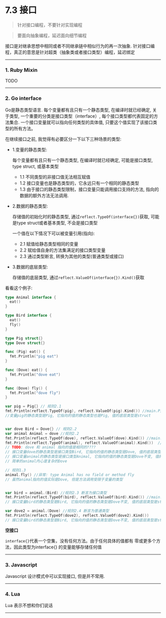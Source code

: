 # 7.3 接口

> 针对接口编程，不要针对实现编程

> 要面向抽象编程，延迟面向细节编程

接口是对继承思想中相同或者不同继承链中相似行为的再一次抽象. 针对接口编程，真正的意思是针对超类（抽象类或者接口类型）编程，延迟绑定

---

### 1. Ruby Mixin

TODO

---

### 2. Go interface

Go是静态类型语言. 每个变量都有且只有一个静态类型, 在编译时就已经确定, 关于类型, 一个重要的分类是接口类型（interface）, 每个接口类型都代表固定的方法集合. 一个接口变量就可以指向任何类型的具体值, 只要这个值实现了该接口类型的所有方法。

在继续接口之前, 我觉得有必要区分一下以下三种场景的类型:

* 1.变量的静态类型:

  每个变量都有且只有一个静态类型, 在编译时就已经确定, 可能是接口类型, type struct, 或基本类型

  * 1.1 不同类型的非接口值无法相互赋值
  * 1.2 接口变量也是静态类型的，它永远只有一个相同的静态类型
  * 1.3 由于接口的静态类型限制，接口变量只能调用接口支持的方法, 指向的数据的额外方法无法调用.

* 2.数据的静态类型:

  存储值的初始化时的静态类型, 通过`reflect.TypeOf(interface{})`获取, 可能是type struct或者基本类型, 不会是接口类型

  一个值在以下情况下可以被变量引用(指向):

  * 2.1 赋值给静态类型相同的变量
  * 2.2 赋给值自身的方法集满足的接口类型变量
  * 2.3 通过类型断言, 转换为其他的类型(普通类型或接口)

* 3.数据的底层类型:

  存储值的底层类型, 通过`reflect.ValueOf(interface{}).Kind()`获取


看看这个例子:

```go
type Animal interface {
  eat()
}

type Bird interface {
  eat()
  fly()
}

type Pig struct{}
type Dove struct{}

func (Pig) eat() {
  fmt.Println("pig eat")
}

func (Dove) eat() {
  fmt.Println("dove eat")
}

func (Dove) fly() {
  fmt.Println("dove fly")
}

var pig = Pig{} // 规则2.1
fmt.Println(reflect.TypeOf(pig), reflect.ValueOf(pig).Kind()) //main.Pig struct
//变量pig的静态类型是Pig, 它指向的值的静态类型也是Pig, 值的底层类型是struct


var dove Bird = Dove{} // 规则2.2
var animal Animal = dove //规则2.2
fmt.Println(reflect.TypeOf(dove), reflect.ValueOf(dove).Kind()) //main.Dove struct
fmt.Println(reflect.TypeOf(animal), reflect.ValueOf(animal).Kind())  //main.Dove struct
// TODO: dove 和 animal 指向的值是相同的????
// 接口变量dove的静态类型是接口类型Bird, 它指向的值的静态类型是Dove, 值的底层类型是struct
// 接口变量animal的静态类型是接口类型Animal, 它指向的值的静态类型是Dove不变, 值的底层类型是struct
// 简单的animal内心是复杂的Dove

// 规则1.3
animal.fly() //异常: type Animal has no field or method fly
// 虽然animal指向的值实际是Dove, 但是方法调用受限于变量的类型


var bird = animal.(Bird) //规则2.3 断言为接口类型
fmt.Println(reflect.TypeOf(bird), reflect.ValueOf(bird).Kind()) //main.Dove struct
// 接口变量bird的静态类型是Bird, 它指向的值的静态类型是Dove不变, 值的底层类型是struct

var dove2 = animal.(Dove) //规则2.4 断言为普通类型
fmt.Println(reflect.TypeOf(dove2), reflect.ValueOf(dove2).Kind())
// 接口变量bird的静态类型是Bird, 它指向的值的静态类型是Dove不变, 值的底层类型是struct
```

**空接口**

`interface{}`代表一个空集，没有任何方法。由于任何具体的值都有 零或更多个方法，因此类型为interface{} 的变量能够存储任何值

---

### 3. Javascript

Javascript 设计模式中可以实现接口, 但是并不常用.

---

### 4. Lua

Lua 表示不想和你们说话

---

<!--
### 4. Java

TODO: Java 说: 前排占坑, 等下班了我来回答

-->
